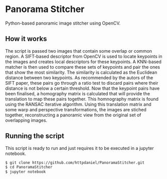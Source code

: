 # Panorama Stitcher

Python-based panoramic image stitcher using OpenCV.

## How it works

The script is passed two images that contain some overlap or common region. A SIFT-based descriptor from OpenCV is used to locate keypoints in the images and creates local descriptors for these keypoints. A KNN-based matcher is then used to compare these sets of keypoints and pair the ones that show the most similarity. The similarity is calculated as the Euclidean distance between two keypoints. As recommended by the autors of the SIFT paper, these pairs go through a ratio test to discard pairs where their distance is not below a certain threshold. Now that the keypoint pairs have been finalised, a homography matrix is calculated that will provide the translation to map these pairs together. This homnography matrix is found using the RANSAC iterative algorithm. Using this translation matrix and some warp and perspective transformations, the images are stiched together, reconstructing a panoramic view from the original set of overlapping images.

## Running the script

This script is ready to run and just requires it to be executed in a jupyter notebook.

``` sh
$ git clone https://github.com/httpdaniel/PanoramaStitcher.git
$ cd PanoramaStitcher
$ jupyter notebook
```
